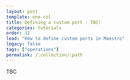 ```yaml
---
layout: post
template: one-col
title: Defining a custom port - TBC!
categories: tutorials
order: 12
lead: "How to define custom ports in Maestro"
legacy: false
tags: ["operations"]
permalink: /:collection/:path
---
```


TBC